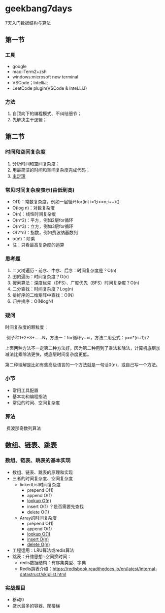 # geekbang7days
7天入门数据结构与算法

## 第一节 

### 工具

- google 
- mac:iTerm2+zsh
- windows:microsoft new terminal
- VSCode；IntelliJ;
- LeetCode plugin(VSCode & InteLLiJ)


### 方法
1. 自顶向下的编程模式、不纠结细节；
2. 先解决主干逻辑；

## 第二节
### 时间和空间复杂度

1. 分析时间和空间复杂度；
2. 用最简洁的时间和空间复杂度完成代码；
3. [主定理](http://zh.wikipedia.org/wiki/主定理)

### 常见时间复杂度表示(由低到高)

* O(1)：常数复杂度，例如一层循环for(int i=1;i<=n;i++){}
* O(log n)：对数复杂度
* O(n)：线性时间复杂度
* O(n^2)：平方，例如2层for循环
* O(n^3)：立方，例如3层for循环
* O(2^n)：指数，例如费波纳基数列
* o(n!)：阶乘
* 注：只看最高复杂度的运算

### 思考题

1. 二叉树遍历 - 前序、中序、后序：时间复杂度是？O(n)
2. 图的遍历：时间复杂度？O(n)
3. 搜索算法：深度优先（DFS）、广度优先（BFS）时间复杂度？O(n)
4. 二分查找：时间复杂度？Log(n)
5. 排好序的二维矩阵中查找：O(N) 
6. 归并排序：O(NlogN)

### 疑问

时间复杂度的颗粒度：

​		例子种1+2+3+……N，方法一：for循环y+=i，方法二用公式：y=n*(n+1)/2

​		上面两种方法不一定第二种方法好，因为第二种用到了乘法和除法，计算机底层加减法比乘除法更快，或底层时间复杂度更低。

​          第二种理解是比如有些高级语言的一个方法就是一句话0(n)，或自己写一个方法。

### 小节

* 常用工具配置
* 基本功和编程指法
* 常见的时间、空间复杂度

### 算法

​	费波那奇数列算法

## 数组、链表、跳表

### 数组、链表、跳表的基本实现

* 数组、链表、跳表的原理和实现
* 三者的时间复杂度、空间复杂度
  * linkedList时间复杂度
    * prepend O(1)
    * append O(1)
    * <u>lookup O(n)</u>
    * insert O(1)   ？是否需要先查找
    * delete O(1)
  * Array的时间复杂度
    * prepend O(1)
    * append O(1)
    * <u>lookup O(1)</u>
    * <u>insert O(n)</u>
    * <u>delete O(n)</u>
* 工程运用：LRU算法或redis算法
* 跳表：升维思想+空间换时间：
  * redis数据结构：有序集类型、字典
  * Redis跳表介绍：https://redisbook.readthedocs.io/en/latest/internal-datastruct/skiplist.html

### 实战题目

* 移动0
* 盛水最多的容器、爬楼梯